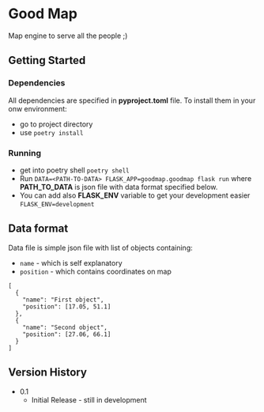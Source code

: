 # Good Map

Map engine to serve all the people ;) 

## Getting Started

### Dependencies

All dependencies are specified in __pyproject.toml__ file. To install them in your onw environment:
* go to project directory
* use `poetry install`

### Running

* get into poetry shell `poetry shell`
* Run `DATA=<PATH-TO-DATA> FLASK_APP=goodmap.goodmap flask run` where __PATH_TO_DATA__ is json file with data format
specified below.
* You can add also __FLASK_ENV__ variable to get your development easier `FLASK_ENV=development` 


## Data format

Data file is simple json file with list of objects containing:
* `name` - which is self explanatory
* `position` - which contains coordinates on map
```
[
  {
    "name": "First object",
    "position": [17.05, 51.1]
  },
  {
    "name": "Second object",
    "position": [27.06, 66.1]
  }
]
```

## Version History

* 0.1
    * Initial Release - still in development
